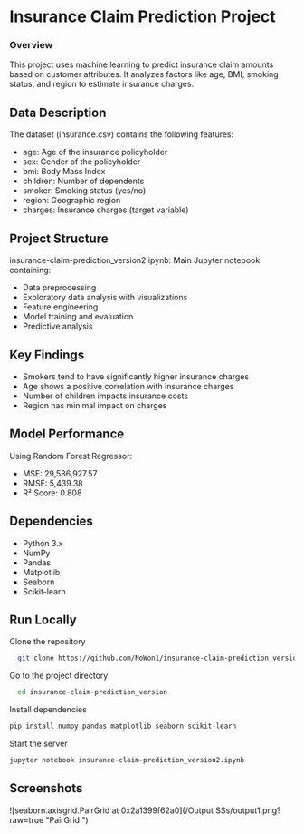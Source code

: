 # Insurance Claim Prediction Project

### Overview
This project uses machine learning to predict insurance claim amounts based on customer attributes. It analyzes factors like age, BMI, smoking status, and region to estimate insurance charges.

## Data Description
The dataset (insurance.csv) contains the following features:

+ age: Age of the insurance policyholder
+ sex: Gender of the policyholder
+ bmi: Body Mass Index
+ children: Number of dependents
+ smoker: Smoking status (yes/no)
+ region: Geographic region
+ charges: Insurance charges (target variable)

## Project Structure
insurance-claim-prediction_version2.ipynb: Main Jupyter notebook containing:
+ Data preprocessing
+ Exploratory data analysis with visualizations
+ Feature engineering
+ Model training and evaluation
+ Predictive analysis

## Key Findings
+ Smokers tend to have significantly higher insurance charges
+ Age shows a positive correlation with insurance charges
+ Number of children impacts insurance costs
+ Region has minimal impact on charges

## Model Performance
Using Random Forest Regressor:

+ MSE: 29,586,927.57
+ RMSE: 5,439.38
+ R² Score: 0.808

## Dependencies
+ Python 3.x
+ NumPy
+ Pandas
+ Matplotlib
+ Seaborn
+ Scikit-learn
## Run Locally

Clone the repository

```bash
  git clone https://github.com/NoWon1/insurance-claim-prediction_version.git
```

Go to the project directory

```bash
  cd insurance-claim-prediction_version
```

Install dependencies

```bash
pip install numpy pandas matplotlib seaborn scikit-learn
```

Start the server

```bash
jupyter notebook insurance-claim-prediction_version2.ipynb
```


## Screenshots

![seaborn.axisgrid.PairGrid at 0x2a1399f62a0](/Output SSs/output1.png?raw=true "PairGrid ")